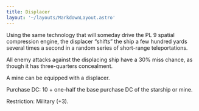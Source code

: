 ```yaml
---
title: Displacer
layout: '~/layouts/MarkdownLayout.astro'
---
```

Using the same technology that will someday drive the PL 9 spatial compression
engine, the displacer “shifts” the ship a few hundred yards several times a
second in a random series of short-range teleportations.

All enemy attacks against the displacing ship have a 30% miss chance, as
though it has three-quarters concealment.

A mine can be equipped with a displacer.

Purchase DC: 10 + one-half the base purchase DC of the starship or mine.

Restriction: Military (+3).


